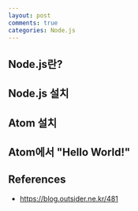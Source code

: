 ```yaml
---
layout: post
comments: true
categories: Node.js
---
```


## **Node.js란?**

## **Node.js 설치**

## **Atom 설치**

## **Atom에서 "Hello World!"** 

## **References**

- https://blog.outsider.ne.kr/481